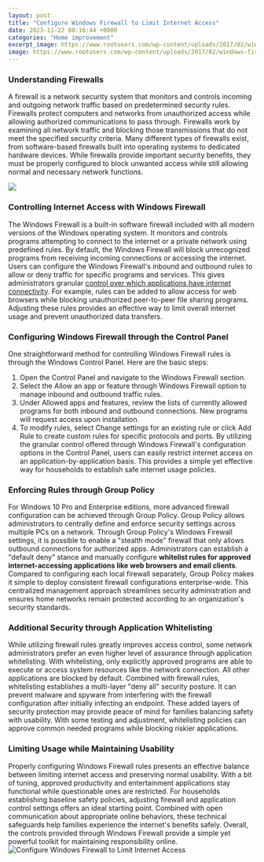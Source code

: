 ```yaml
---
layout: post
title: "Configure Windows Firewall to Limit Internet Access"
date: 2023-11-22 00:16:44 +0000
categories: "Home improvement"
excerpt_image: https://www.rootusers.com/wp-content/uploads/2017/02/windows-firewall-with-advanced-security-1024x640.png
image: https://www.rootusers.com/wp-content/uploads/2017/02/windows-firewall-with-advanced-security-1024x640.png
---
```


### Understanding Firewalls
A firewall is a network security system that monitors and controls incoming and outgoing network traffic based on predetermined security rules. Firewalls protect computers and networks from unauthorized access while allowing authorized communications to pass through. 
Firewalls work by examining all network traffic and blocking those transmissions that do not meet the specified security criteria. Many different types of firewalls exist, from software-based firewalls built into operating systems to dedicated hardware devices. While firewalls provide important security benefits, they must be properly configured to block unwanted access while still allowing normal and necessary network functions.

![](https://www.layerstack.com/img/docs/resources/winfirewall16.jpg)
### Controlling Internet Access with Windows Firewall
The Windows Firewall is a built-in software firewall included with all modern versions of the Windows operating system. It monitors and controls programs attempting to connect to the internet or a private network using predefined rules. By default, the Windows Firewall will block unrecognized programs from receiving incoming connections or accessing the internet. 
Users can configure the Windows Firewall's inbound and outbound rules to allow or deny traffic for specific programs and services. This gives administrators granular [control over which applications have internet connectivity](https://yt.io.vn/collection/aldama). For example, rules can be added to allow access for web browsers while blocking unauthorized peer-to-peer file sharing programs. Adjusting these rules provides an effective way to limit overall internet usage and prevent unauthorized data transfers.
### Configuring Windows Firewall through the Control Panel
One straightforward method for controlling Windows Firewall rules is through the Windows Control Panel. Here are the basic steps:
1. Open the Control Panel and navigate to the Windows Firewall section. 
2. Select the Allow an app or feature through Windows Firewall option to manage inbound and outbound traffic rules. 
3. Under Allowed apps and features, review the lists of currently allowed programs for both inbound and outbound connections. New programs will request access upon installation. 
4. To modify rules, select Change settings for an existing rule or click Add Rule to create custom rules for specific protocols and ports. 
By utilizing the granular control offered through Windows Firewall's configuration options in the Control Panel, users can easily restrict internet access on an application-by-application basis. This provides a simple yet effective way for households to establish safe internet usage policies.
### Enforcing Rules through Group Policy 
For Windows 10 Pro and Enterprise editions, more advanced firewall configuration can be achieved through Group Policy. Group Policy allows administrators to centrally define and enforce security settings across multiple PCs on a network. 
Through Group Policy's Windows Firewall settings, it is possible to enable a "stealth mode" firewall that only allows outbound connections for authorized apps. Administrators can establish a "default deny" stance and manually configure **whitelist rules for approved internet-accessing applications like web browsers and email clients**. 
Compared to configuring each local firewall separately, Group Policy makes it simple to deploy consistent firewall configurations enterprise-wide. This centralized management approach streamlines security administration and ensures home networks remain protected according to an organization's security standards.
### Additional Security through Application Whitelisting
While utilizing firewall rules greatly improves access control, some network administrators prefer an even higher level of assurance through application whitelisting. With whitelisting, only explicitly approved programs are able to execute or access system resources like the network connection. All other applications are blocked by default.
Combined with firewall rules, whitelisting establishes a multi-layer "deny all" security posture. It can prevent malware and spyware from interfering with the firewall configuration after initially infecting an endpoint. These added layers of security protection may provide peace of mind for families balancing safety with usability. With some testing and adjustment, whitelisting policies can approve common needed programs while blocking riskier applications.
### Limiting Usage while Maintaining Usability
Properly configuring Windows Firewall rules presents an effective balance between limiting internet access and preserving normal usability. With a bit of tuning, approved productivity and entertainment applications stay functional while questionable ones are restricted. 
For households establishing baseline safety policies, adjusting firewall and application control settings offers an ideal starting point. Combined with open communication about appropriate online behaviors, these technical safeguards help families experience the internet's benefits safely. Overall, the controls provided through Windows Firewall provide a simple yet powerful toolkit for maintaining responsibility online.
![Configure Windows Firewall to Limit Internet Access](https://www.rootusers.com/wp-content/uploads/2017/02/windows-firewall-with-advanced-security-1024x640.png)